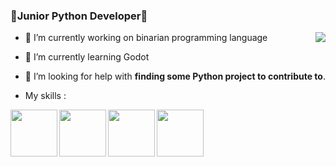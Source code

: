 ### 🐍Junior Python Developer🐍
<img src="https://github-readme-stats.vercel.app/api?username=farkon00&theme=radical&count_private=true&show_icons=true" align=right>

- 🔭 I’m currently working on binarian programming language
- 🌱 I’m currently learning Godot
- 🤔 I’m looking for help with **finding some Python project to contribute to**.

- My skills :
<img src="https://cdn.icon-icons.com/icons2/1508/PNG/512/python_104451.png" width="75" height="75" align=left>
<img src="https://upload.wikimedia.org/wikipedia/commons/thumb/6/6a/Godot_icon.svg/900px-Godot_icon.svg.png?20170822201738" width="75" height="75" align=left>
<img src="https://cdn.icon-icons.com/icons2/2107/PNG/512/file_type_django_icon_130645.png" width="75" height="75" align=left>
<img src="https://cdn.icon-icons.com/icons2/2108/PNG/512/javascript_icon_130900.png" width="75" height="75" align=left>
